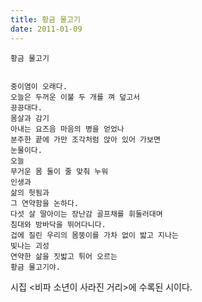 ```yaml
---
title: 황금 물고기
date: 2011-01-09
---
```


```
황금 물고기


중이염이 오래다.
오늘은 두꺼운 이불 두 개를 껴 덮고서
끙끙대다.
몸살과 감기
아내는 요즈음 마음의 병을 얻었나
분주한 끝에 가만 조각처럼 앉아 있어 가보면
눈물이다.
오늘
무거운 몸 둘이 줄 맞춰 누워
인생과
삶의 헛됨과
그 연약함을 논하다.
다섯 살 딸아이는 장난감 골프채를 휘둘러대며
침대와 방바닥을 뛰어다니다.
겁에 질린 우리의 몸뚱이를 가차 없이 밟고 지나는
빛나는 괴성
연약한 삶을 짓밟고 튀어 오르는
황금 물고기야.
```

시집 &lt;비파 소년이 사라진 거리&gt;에 수록된 시이다. 
